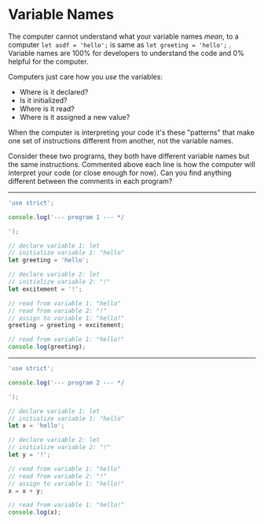 # Variable Names

The computer cannot understand what your variable names _mean_, to a computer
`let asdf = 'hello';` is same as `let greeting = 'hello';` . Variable names are
100% for developers to understand the code and 0% helpful for the computer.

Computers just care how you _use_ the variables:

- Where is it declared?
- Is it initialized?
- Where is it read?
- Where is it assigned a new value?

When the computer is interpreting your code it's these "patterns" that make one
set of instructions different from another, not the variable names.

Consider these two programs, they both have different variable names but the
same instructions. Commented above each line is how the computer will interpret
your code (or close enough for now). Can you find anything different between the
comments in each program?

---

```js
'use strict';

console.log('--- program 1 --- */

');

// declare variable 1: let
// initialize variable 1: "hello"
let greeting = 'hello';

// declare variable 2: let
// initialize variable 2: "!"
let excitement = '!';

// read from variable 1: "hello"
// read from variable 2: "!"
// assign to variable 1: "hello!"
greeting = greeting + excitement;

// read from variable 1: "hello!"
console.log(greeting);
```

---

```js
'use strict';

console.log('--- program 2 --- */

');

// declare variable 1: let
// initialize variable 1: "hello"
let x = 'hello';

// declare variable 2: let
// initialize variable 2: "!"
let y = '!';

// read from variable 1: "hello"
// read from variable 2: "!"
// assign to variable 1: "hello!"
x = x + y;

// read from variable 1: "hello!"
console.log(x);
```
